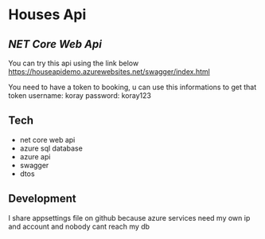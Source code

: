 # Houses Api 
## _NET Core Web Api_

You can try this api using the link below
https://houseapidemo.azurewebsites.net/swagger/index.html

You need to have a token to booking, u can use this informations to get that token
username: koray
password: koray123



## Tech

- net core web api
- azure sql database
- azure api
- swagger
- dtos

## Development
I share appsettings file on github because azure services need my own ip and account and nobody cant reach my db
